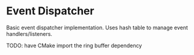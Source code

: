 # Event Dispatcher

Basic event dispatcher implementation.
Uses hash table to manage event handlers/listeners.

TODO: have CMake import the ring buffer dependency
